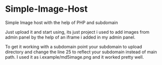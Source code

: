 # Simple-Image-Host
Simple Image host with the help of PHP and subdomain

Just upload it and start using, its just project i used to add images from admin panel by the help of an iframe i added in my admin panel.

To get it working with a subdomain point your subdomain to upload directory and change the line 25 to reflect your subdomain instead of main path. I used it as i.example/md5image.png and it worked pretty well.
